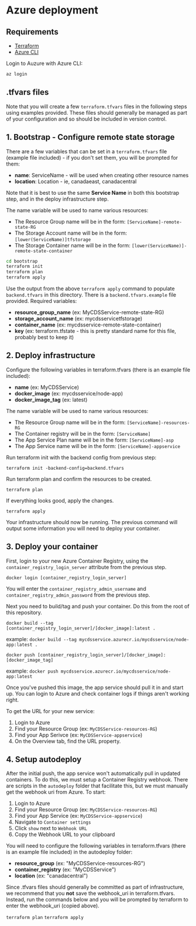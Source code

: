 # Azure deployment

## Requirements

- [Terraform](https://www.terraform.io/)
- [Azure CLI](https://docs.microsoft.com/en-us/cli/azure/install-azure-cli?view=azure-cli-latest)

Login to Auzure with Azure CLI:

```sh
az login
```

## .tfvars files

Note that you will create a few `terraform.tfvars` files in the following steps using examples provided. These files should generally be managed as part of your configuration and so should be included in version control.

## 1. Bootstrap - Configure remote state storage

There are a few variables that can be set in a `terraform.tfvars` file (example file included) - if you don't set them, you will be prompted for them:

- **name**: ServiceName - will be used when creating other resource names
- **location**: Location - ie, canadaeast, canadacentral

Note that it is best to use the same **Service Name** in both this bootstrap step, and in the deploy infrastructure step.

The name variable will be used to name various resources:

- The Resource Group name will be in the form: `[ServiceName]-remote-state-RG`
- The Storage Account name will be in the form: `[lower(ServiceName)]tfstorage`
- The Storage Container name will be in the form: `[lower(ServiceName)]-remote-state-container`

```sh
cd bootstrap
terraform init
terraform plan
terraform apply
```

Use the output from the above `terraform apply` command to populate `backend.tfvars` in this directory. There is a `backend.tfvars.example` file provided. Required variables:

- **resource_group_name** (ex: MyCDSService-remote-state-RG)
- **storage_account_name** (ex: mycdsservicetfstorage)
- **container_name** (ex: mycdsservice-remote-state-container)
- **key** (ex: terraform.tfstate - this is pretty standard name for this file, probably best to keep it)

## 2. Deploy infrastructure

Configure the following variables in terraform.tfvars (there is an example file included):

- **name** (ex: MyCDSService)
- **docker_image** (ex: mycdsservice/node-app)
- **docker_image_tag** (ex: latest)

The name variable will be used to name various resources:

- The Resource Group name will be in the form: `[ServiceName]-resources-RG`
- The Container registry will be in the form: `[ServiceName]`
- The App Service Plan name will be in the form: `[ServiceName]-asp`
- The App Service name will be in the form: `[ServiceName]-appservice`

Run terraform init with the backend config from previous step:

`terraform init -backend-config=backend.tfvars`

Run terraform plan and confirm the resources to be created.

`terraform plan`

If everything looks good, apply the changes.

`terraform apply`

Your infrastructure should now be running. The previous command will output some information you will need to deploy your container.

## 3. Deploy your container

First, login to your new Azure Container Registry, using the `container_registry_login_server` attribute from the previous step.

`docker login [container_registry_login_server]`

You will enter the `container_registry_admin_username` and `container_registry_admin_password` from the previous step.

Next you need to build/tag and push your container. Do this from the root of this repository.

`docker build --tag [container_registry_login_server]/[docker_image]:latest .`

example: `docker build --tag mycdsservice.azurecr.io/mycdsservice/node-app:latest .`

`docker push [container_registry_login_server]/[docker_image]:[docker_image_tag]`

example: `docker push mycdsservice.azurecr.io/mycdsservice/node-app:latest`

Once you've pushed this image, the app service should pull it in and start up. You can login to Azure and check container logs if things aren't working right.

To get the URL for your new service:

1. Login to Azure
2. Find your Resource Group (ex: `MyCDSService-resources-RG`)
3. Find your App Serivce (ex: `MyCDSService-appservice`)
4. On the Overview tab, find the URL property.

## 4. Setup autodeploy

After the initial push, the app service won't automatically pull in updated containers. To do this, we must setup a Container Registry webhook. There are scripts in the `autodeploy` folder that facilitate this, but we must manually get the webhook uri from Azure. To start:

1. Login to Azure
2. Find your Resource Group (ex: `MyCDSService-resources-RG`)
3. Find your App Service (ex: `MyCDSService-appservice`)
4. Navigate to `Container settings`
5. Click `show` next to `Webhook URL`
6. Copy the Webhook URL to your clipboard

You will need to configure the following variables in terraform.tfvars (there is an example file included) in the autodeploy folder:

- **resource_group** (ex: "MyCDSService-resources-RG")
- **container_registry** (ex: "MyCDSService")
- **location** (ex: "canadacentral")

Since .tfvars files should generally be committed as part of infrastructure, we recommend that you **not** save the webhook_uri in terraform.tfvars. Instead, run the commands below and you will be prompted by terraform to enter the webhook_uri (copied above).

`terraform plan`
`terraform apply`
